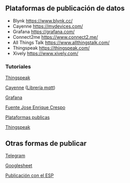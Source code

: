 ## Plataformas de publicación de datos

* Blynk  https://www.blynk.cc/
* Cayenne https://mydevices.com/ 
* Grafana https://grafana.com/
* Connect2me https://www.connect2.me/
* All Things Talk https://www.allthingstalk.com/
* Thingspeak https://thingspeak.com/
* Xively https://www.xively.com/


### Tutoriales

[Thingspeak](http://theelectronics.co.in/nodemcu-dht11-data-thingspeak/)

[Cayenne](https://www.instructables.com/id/Platform-IoT-Cayenne-Mydevices-ESP8266-12E-NodeMCU/) ([Librería mqtt](https://github.com/myDevicesIoT/Cayenne-MQTT-ESP))

[Grafana](https://www.spainlabs.com/foros/tema-SpainLabsIoT2018-Grafana-Dashboard-Open-Source)


[Fuente Jose Enrique Crespo](https://twitter.com/jecrespom)

[Plataformas publicas](https://aprendiendoarduino.wordpress.com/2018/11/23/plataformas-cloud-publicas/)

[Thingspeak](https://aprendiendoarduino.wordpress.com/2018/11/23/thingspeak/)

## Otras formas de publicar

[Telegram](https://arduinocentermx.blogspot.com.es/2017/07/nodemcu-bot-telegram.html)

[Googlesheet](https://www.youtube.com/watch?v=fS0GeaOkNRw&feature=youtu.be&utm_content=bufferc2e1d&utm_medium=social&utm_source=twitter.com&utm_campaign=buffer)

[Publicación con el ESP](https://www.youtube.com/watch?v=lH6Qiyb10v8&feature=youtu.be&utm_content=buffer9d6ae&utm_medium=social&utm_source=twitter.com&utm_campaign=buffer)
